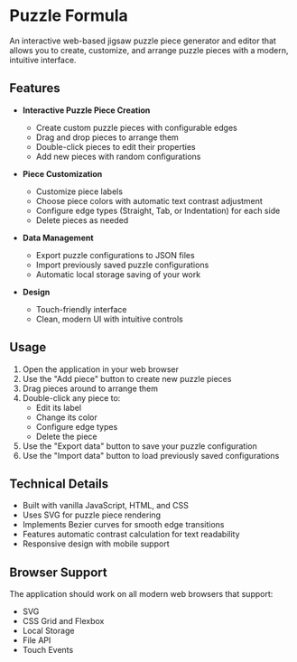 # Puzzle Formula

An interactive web-based jigsaw puzzle piece generator and editor that allows you to create, customize, and arrange puzzle pieces with a modern, intuitive interface.

## Features

- **Interactive Puzzle Piece Creation**
  - Create custom puzzle pieces with configurable edges
  - Drag and drop pieces to arrange them
  - Double-click pieces to edit their properties
  - Add new pieces with random configurations

- **Piece Customization**
  - Customize piece labels
  - Choose piece colors with automatic text contrast adjustment
  - Configure edge types (Straight, Tab, or Indentation) for each side
  - Delete pieces as needed

- **Data Management**
  - Export puzzle configurations to JSON files
  - Import previously saved puzzle configurations
  - Automatic local storage saving of your work

- **Design**
  - Touch-friendly interface
  - Clean, modern UI with intuitive controls

## Usage

1. Open the application in your web browser
2. Use the "Add piece" button to create new puzzle pieces
3. Drag pieces around to arrange them
4. Double-click any piece to:
   - Edit its label
   - Change its color
   - Configure edge types
   - Delete the piece
5. Use the "Export data" button to save your puzzle configuration
6. Use the "Import data" button to load previously saved configurations

## Technical Details

- Built with vanilla JavaScript, HTML, and CSS
- Uses SVG for puzzle piece rendering
- Implements Bezier curves for smooth edge transitions
- Features automatic contrast calculation for text readability
- Responsive design with mobile support

## Browser Support

The application should work on all modern web browsers that support:
- SVG
- CSS Grid and Flexbox
- Local Storage
- File API
- Touch Events
